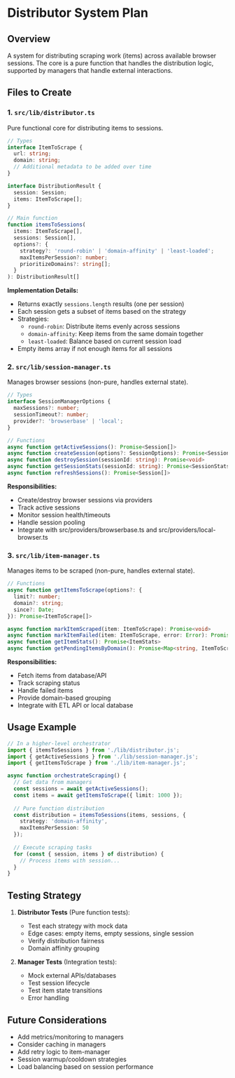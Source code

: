 # Distributor System Plan

## Overview
A system for distributing scraping work (items) across available browser sessions. The core is a pure function that handles the distribution logic, supported by managers that handle external interactions.

## Files to Create

### 1. `src/lib/distributor.ts`
Pure functional core for distributing items to sessions.

```typescript
// Types
interface ItemToScrape {
  url: string;
  domain: string;
  // Additional metadata to be added over time
}

interface DistributionResult {
  session: Session;
  items: ItemToScrape[];
}

// Main function
function itemsToSessions(
  items: ItemToScrape[],
  sessions: Session[],
  options?: {
    strategy?: 'round-robin' | 'domain-affinity' | 'least-loaded';
    maxItemsPerSession?: number;
    prioritizeDomains?: string[];
  }
): DistributionResult[]
```

**Implementation Details:**
- Returns exactly `sessions.length` results (one per session)
- Each session gets a subset of items based on the strategy
- Strategies:
  - `round-robin`: Distribute items evenly across sessions
  - `domain-affinity`: Keep items from the same domain together
  - `least-loaded`: Balance based on current session load
- Empty items array if not enough items for all sessions

### 2. `src/lib/session-manager.ts`
Manages browser sessions (non-pure, handles external state).

```typescript
// Types
interface SessionManagerOptions {
  maxSessions?: number;
  sessionTimeout?: number;
  provider?: 'browserbase' | 'local';
}

// Functions
async function getActiveSessions(): Promise<Session[]>
async function createSession(options?: SessionOptions): Promise<Session>
async function destroySession(sessionId: string): Promise<void>
async function getSessionStats(sessionId: string): Promise<SessionStats>
async function refreshSessions(): Promise<Session[]>
```

**Responsibilities:**
- Create/destroy browser sessions via providers
- Track active sessions
- Monitor session health/timeouts
- Handle session pooling
- Integrate with src/providers/browserbase.ts and src/providers/local-browser.ts

### 3. `src/lib/item-manager.ts`
Manages items to be scraped (non-pure, handles external state).

```typescript
// Functions
async function getItemsToScrape(options?: {
  limit?: number;
  domain?: string;
  since?: Date;
}): Promise<ItemToScrape[]>

async function markItemScraped(item: ItemToScrape): Promise<void>
async function markItemFailed(item: ItemToScrape, error: Error): Promise<void>
async function getItemStats(): Promise<ItemStats>
async function getPendingItemsByDomain(): Promise<Map<string, ItemToScrape[]>>
```

**Responsibilities:**
- Fetch items from database/API
- Track scraping status
- Handle failed items
- Provide domain-based grouping
- Integrate with ETL API or local database

## Usage Example

```typescript
// In a higher-level orchestrator
import { itemsToSessions } from './lib/distributor.js';
import { getActiveSessions } from './lib/session-manager.js';
import { getItemsToScrape } from './lib/item-manager.js';

async function orchestrateScraping() {
  // Get data from managers
  const sessions = await getActiveSessions();
  const items = await getItemsToScrape({ limit: 1000 });
  
  // Pure function distribution
  const distribution = itemsToSessions(items, sessions, {
    strategy: 'domain-affinity',
    maxItemsPerSession: 50
  });
  
  // Execute scraping tasks
  for (const { session, items } of distribution) {
    // Process items with session...
  }
}
```

## Testing Strategy

1. **Distributor Tests** (Pure function tests):
   - Test each strategy with mock data
   - Edge cases: empty items, empty sessions, single session
   - Verify distribution fairness
   - Domain affinity grouping

2. **Manager Tests** (Integration tests):
   - Mock external APIs/databases
   - Test session lifecycle
   - Test item state transitions
   - Error handling

## Future Considerations

- Add metrics/monitoring to managers
- Consider caching in managers
- Add retry logic to item-manager
- Session warmup/cooldown strategies
- Load balancing based on session performance